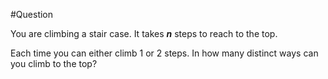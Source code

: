 #Question

You are climbing a stair case. It takes ***n*** steps to reach to the top.

Each time you can either climb 1 or 2 steps. In how many distinct ways can you climb to the top?
